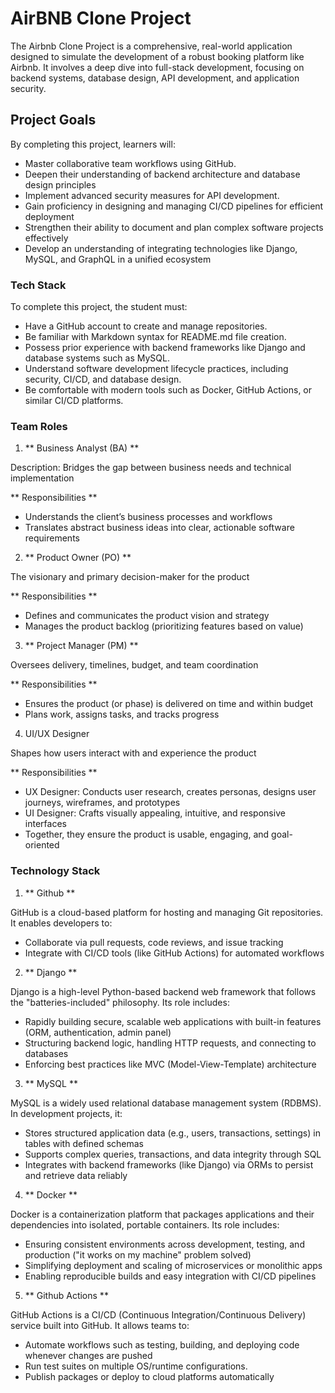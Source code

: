 # AirBNB Clone Project

The Airbnb Clone Project is a comprehensive, real-world application designed to simulate the development of a robust booking platform like Airbnb. It involves a deep dive into full-stack development, focusing on backend systems, database design, API development, and application security.

## Project Goals

By completing this project, learners will:

- Master collaborative team workflows using GitHub.
- Deepen their understanding of backend architecture and database design principles
- Implement advanced security measures for API development.
- Gain proficiency in designing and managing CI/CD pipelines for efficient deployment
- Strengthen their ability to document and plan complex software projects effectively
- Develop an understanding of integrating technologies like Django, MySQL, and GraphQL in a unified ecosystem

### Tech Stack

To complete this project, the student must:

- Have a GitHub account to create and manage repositories.
- Be familiar with Markdown syntax for README.md file creation.
- Possess prior experience with backend frameworks like Django and database systems such as MySQL.
- Understand software development lifecycle practices, including security, CI/CD, and database design.
- Be comfortable with modern tools such as Docker, GitHub Actions, or similar CI/CD platforms.

### Team Roles

1. ** Business Analyst (BA) **

Description: Bridges the gap between business needs and technical implementation

** Responsibilities **

- Understands the client’s business processes and workflows
- Translates abstract business ideas into clear, actionable software requirements

2. ** Product Owner (PO) **

The visionary and primary decision-maker for the product

** Responsibilities **

- Defines and communicates the product vision and strategy
- Manages the product backlog (prioritizing features based on value)

3. ** Project Manager (PM) **

Oversees delivery, timelines, budget, and team coordination

** Responsibilities **

- Ensures the product (or phase) is delivered on time and within budget
- Plans work, assigns tasks, and tracks progress

4. UI/UX Designer

Shapes how users interact with and experience the product

** Responsibilities **

- UX Designer: Conducts user research, creates personas, designs user journeys, wireframes, and prototypes
- UI Designer: Crafts visually appealing, intuitive, and responsive interfaces
- Together, they ensure the product is usable, engaging, and goal-oriented

### Technology Stack

1. ** Github **

GitHub is a cloud-based platform for hosting and managing Git repositories. It enables developers to:

- Collaborate via pull requests, code reviews, and issue tracking
- Integrate with CI/CD tools (like GitHub Actions) for automated workflows

2. ** Django **

Django is a high-level Python-based backend web framework that follows the "batteries-included" philosophy. Its role includes:

- Rapidly building secure, scalable web applications with built-in features (ORM, authentication, admin panel)
- Structuring backend logic, handling HTTP requests, and connecting to databases
- Enforcing best practices like MVC (Model-View-Template) architecture

3. ** MySQL **

MySQL is a widely used relational database management system (RDBMS). In development projects, it:

- Stores structured application data (e.g., users, transactions, settings) in tables with defined schemas
- Supports complex queries, transactions, and data integrity through SQL
- Integrates with backend frameworks (like Django) via ORMs to persist and retrieve data reliably

4. ** Docker **

Docker is a containerization platform that packages applications and their dependencies into isolated, portable containers. Its role includes:

- Ensuring consistent environments across development, testing, and production ("it works on my machine" problem solved)
- Simplifying deployment and scaling of microservices or monolithic apps
- Enabling reproducible builds and easy integration with CI/CD pipelines

5. ** Github Actions **

GitHub Actions is a CI/CD (Continuous Integration/Continuous Delivery) service built into GitHub. It allows teams to:   

- Automate workflows such as testing, building, and deploying code whenever changes are pushed
- Run test suites on multiple OS/runtime configurations.
- Publish packages or deploy to cloud platforms automatically